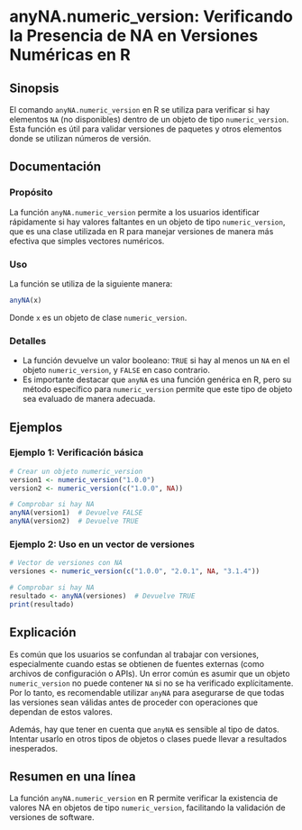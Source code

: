 <!--
Meta Description: # anyNA.numeric_version: Verificando la Presencia de NA en Versiones Numéricas en R ## Sinopsis El comando `anyNA.numeric_version` en R se utiliza par...
Meta Keywords: numeric_version, anyna, versiones, que, objeto
-->

# anyNA.numeric_version: Verificando la Presencia de NA en Versiones Numéricas en R

## Sinopsis
El comando `anyNA.numeric_version` en R se utiliza para verificar si hay elementos `NA` (no disponibles) dentro de un objeto de tipo `numeric_version`. Esta función es útil para validar versiones de paquetes y otros elementos donde se utilizan números de versión.

## Documentación

### Propósito
La función `anyNA.numeric_version` permite a los usuarios identificar rápidamente si hay valores faltantes en un objeto de tipo `numeric_version`, que es una clase utilizada en R para manejar versiones de manera más efectiva que simples vectores numéricos.

### Uso
La función se utiliza de la siguiente manera:

```R
anyNA(x)
```

Donde `x` es un objeto de clase `numeric_version`.

### Detalles
- La función devuelve un valor booleano: `TRUE` si hay al menos un `NA` en el objeto `numeric_version`, y `FALSE` en caso contrario.
- Es importante destacar que `anyNA` es una función genérica en R, pero su método específico para `numeric_version` permite que este tipo de objeto sea evaluado de manera adecuada.
  
## Ejemplos

### Ejemplo 1: Verificación básica
```R
# Crear un objeto numeric_version
version1 <- numeric_version("1.0.0")
version2 <- numeric_version(c("1.0.0", NA))

# Comprobar si hay NA
anyNA(version1)  # Devuelve FALSE
anyNA(version2)  # Devuelve TRUE
```

### Ejemplo 2: Uso en un vector de versiones
```R
# Vector de versiones con NA
versiones <- numeric_version(c("1.0.0", "2.0.1", NA, "3.1.4"))

# Comprobar si hay NA
resultado <- anyNA(versiones)  # Devuelve TRUE
print(resultado)
```

## Explicación
Es común que los usuarios se confundan al trabajar con versiones, especialmente cuando estas se obtienen de fuentes externas (como archivos de configuración o APIs). Un error común es asumir que un objeto `numeric_version` no puede contener `NA` si no se ha verificado explícitamente. Por lo tanto, es recomendable utilizar `anyNA` para asegurarse de que todas las versiones sean válidas antes de proceder con operaciones que dependan de estos valores.

Además, hay que tener en cuenta que `anyNA` es sensible al tipo de datos. Intentar usarlo en otros tipos de objetos o clases puede llevar a resultados inesperados.

## Resumen en una línea
La función `anyNA.numeric_version` en R permite verificar la existencia de valores NA en objetos de tipo `numeric_version`, facilitando la validación de versiones de software.